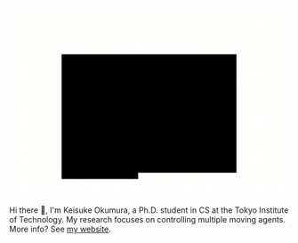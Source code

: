![](hello.gif)

Hi there 👋, I'm Keisuke Okumura, a Ph.D. student in CS at the Tokyo Institute of Technology.
My research focuses on controlling multiple moving agents. More info? See [my website](https://kei18.github.io/).
